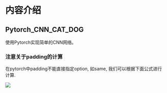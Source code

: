 # 内容介绍

## Pytorch_CNN_CAT_DOG

使用Pytorch实现简单的CNN网络。

### 注意关于padding的计算

在pytorch中padding不能直接指定option, 如same, 我们可以根据下面公式进行计算.

![](https://github.com/wmn7/ML_Practice/blob/master/2019_03_17/img/snipaste_20190316_174412.png)